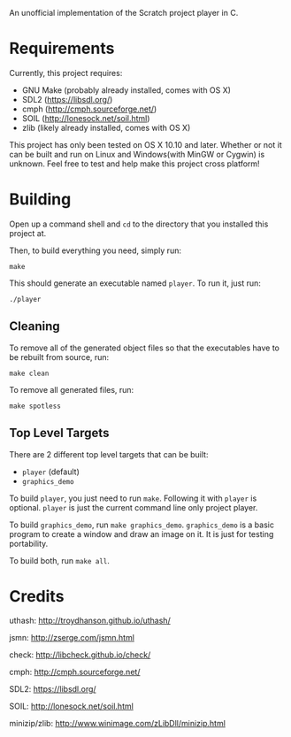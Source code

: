 An unofficial implementation of the Scratch project player in C.

# Requirements

Currently, this project requires:

* GNU Make (probably already installed, comes with OS X)
* SDL2 (https://libsdl.org/)
* cmph (http://cmph.sourceforge.net/)
* SOIL (http://lonesock.net/soil.html)
* zlib (likely already installed, comes with OS X)

This project has only been tested on OS X 10.10 and later. Whether or not it can be built and run on Linux and Windows(with MinGW or Cygwin) is unknown. Feel free to test and help make this project cross platform!

# Building

Open up a command shell and  `cd` to the directory that you installed this project at.

Then, to build everything you need, simply run:
```
make
```

This should generate an executable named `player`. To run it, just run:
```
./player
```

## Cleaning

To remove all of the generated object files so that the executables have to be rebuilt from source, run:
```
make clean
```

To remove all generated files, run:
```
make spotless
```

## Top Level Targets

There are 2 different top level targets that can be built:

* `player` (default)
* `graphics_demo`

To build `player`, you just need to run `make`. Following it with `player` is optional. `player` is just the current command line only project player.

To build `graphics_demo`, run `make graphics_demo`. `graphics_demo` is a basic program to create a window and draw an image on it. It is just for testing portability.

To build both, run `make all`.

# Credits

uthash: http://troydhanson.github.io/uthash/

jsmn: http://zserge.com/jsmn.html

check: http://libcheck.github.io/check/

cmph: http://cmph.sourceforge.net/

SDL2: https://libsdl.org/

SOIL: http://lonesock.net/soil.html

minizip/zlib: http://www.winimage.com/zLibDll/minizip.html